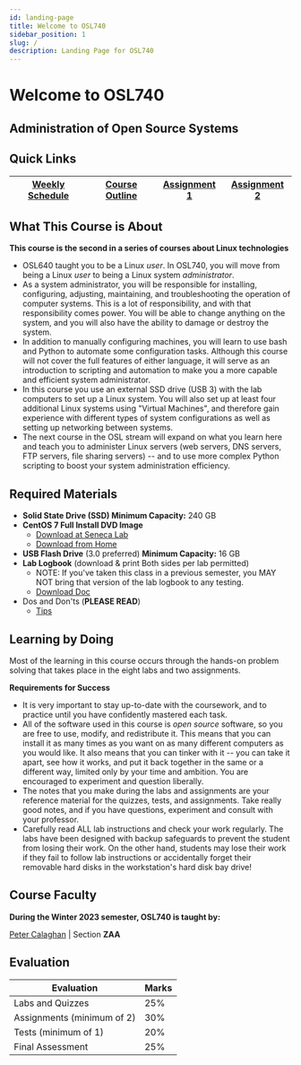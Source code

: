 ```yaml
---
id: landing-page
title: Welcome to OSL740
sidebar_position: 1
slug: /
description: Landing Page for OSL740
---
```


# Welcome to OSL740 

## Administration of Open Source Systems

## Quick Links

| [Weekly Schedule](./weekly-schedule.md) | [Course Outline](https://ict.senecacollege.ca/course/OSL740) | [Assignment 1](/B-Assignments/assignment1.md) | [Assignment 2](/B-Assignments/assignment2.md) |
| --- | --- | --- | --- |

## What This Course is About

**This course is the second in a series of courses about Linux technologies**

- OSL640 taught you to be a Linux _user_. In OSL740, you will move from being a Linux _user_ to being a Linux system _administrator_.
- As a system administrator, you will be responsible for installing, configuring, adjusting, maintaining, and troubleshooting the operation of computer systems. This is a lot of responsibility, and with that responsibility comes power. You will be able to change anything on the system, and you will also have the ability to damage or destroy the system.
- In addition to manually configuring machines, you will learn to use bash and Python to automate some configuration tasks. Although this course will not cover the full features of either language, it will serve as an introduction to scripting and automation to make you a more capable and efficient system administrator.
- In this course you use an external SSD drive (USB 3) with the lab computers to set up a Linux system. You will also set up at least four additional Linux systems using "Virtual Machines", and therefore gain experience with different types of system configurations as well as setting up networking between systems.
- The next course in the OSL stream will expand on what you learn here and teach you to administer Linux servers (web servers, DNS servers, FTP servers, file sharing servers) -- and to use more complex Python scripting to boost your system administration efficiency.

## Required Materials

- **Solid State Drive (SSD)	Minimum Capacity:** 240 GB
- **CentOS 7 Full Install DVD Image**
  - [Download at Seneca Lab](https://mirror.senecacollege.ca/centos/7/isos/x86_64/CentOS-7-x86_64-DVD-2009.iso)
  - [Download from Home](https://mirror.netflash.net/centos/7.9.2009/isos/x86_64/CentOS-7-x86_64-DVD-2009.iso)
- **USB Flash Drive** (3.0 preferred)	**Minimum Capacity:** 16 GB
- **Lab Logbook** (download & print Both sides per lab permitted)
  - NOTE: If you've taken this class in a previous semester, you MAY NOT bring that version of the lab logbook to any testing.	
  - [Download Doc](/files/OSL740-Logbook-Online.doc)
- Dos and Don'ts (**PLEASE READ**)
  - [Tips](/C-ExtraResources/tips.md)

## Learning by Doing

Most of the learning in this course occurs through the hands-on problem solving that takes place in the eight labs and two assignments.

**Requirements for Success**

- It is very important to stay up-to-date with the coursework, and to practice until you have confidently mastered each task.
- All of the software used in this course is _open source_ software, so you are free to use, modify, and redistribute it. This means that you can install it as many times as you want on as many different computers as you would like. It also means that you can tinker with it -- you can take it apart, see how it works, and put it back together in the same or a different way, limited only by your time and ambition. You are encouraged to experiment and question liberally.
- The notes that you make during the labs and assignments are your reference material for the quizzes, tests, and assignments. Take really good notes, and if you have questions, experiment and consult with your professor.
- Carefully read ALL lab instructions and check your work regularly. The labs have been designed with backup safeguards to prevent the student from losing their work. On the other hand, students may lose their work if they fail to follow lab instructions or accidentally forget their removable hard disks in the workstation's hard disk bay drive!

## Course Faculty

**During the Winter 2023 semester, OSL740 is taught by:**

[Peter Calaghan](mailto:peter.callaghan@senecacollege.ca) \| Section **ZAA**

## Evaluation

| Evaluation | Marks |
| --- | --- |
| Labs and Quizzes | 25% |
| Assignments (minimum of 2) | 30% |
| Tests (minimum of 1) | 20% |
| Final Assessment | 25% |
